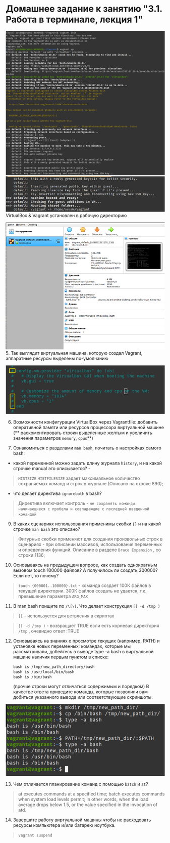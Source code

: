 # Домашнее задание к занятию "3.1. Работа в терминале, лекция 1"
![Скриншот выполненного задания](assets/Pasted%20image%2020211114164147.png)
![Скриншот выполненного задания](assets/Pasted%20image%2020211114164232.png)
VirtualBox & Vagrant установлен в рабочую директорию

![Скриншот выполненного задания](assets/Pasted%20image%2020211114164557.png)
5. Так выглядит виртуальная машина, которую создал  Vagrant,  аппаратные ресурсы выделены по-умолчанию

![Скриншот выполненного задания](assets/Pasted%20image%2020211114165950.png)

6. Возможности конфигурации VirtualBox через Vagrantfile: добавить оперативной памяти или ресурсов процессора виртуальной машине (** раскоментировать строки выделенные желтым и увеличить значения параметров `memory`, `cpus`**)

8.   Ознакомиться с разделами `man bash`, почитать о настройках самого bash:
- какой переменной можно задать длину журнала `history`, и на какой строчке manual это описывается?  - 
>`HISTSIZE` `HISTFILESIZE` задает максимальное количество сохраняемых команд и строк в журнале (Описано на строке 890);
- что делает директива `ignoreboth` в bash?  
> Директива включает контроль - `не сохранять команды: начинающиеся с пробела и совпадающие с последней введенной командой` 
9. В каких сценариях использования применимы скобки `{}` и на какой строчке `man bash` это описано? 
> Фигурные скобки применяют для создания произвольных строк в сценариях - при описании массивов, использования переменных и определения функций. Описание в разделе `Brace Expansion` , со строки 1136;

10.  Основываясь на предыдущем вопросе, как создать однократным вызовом touch 100000 файлов? А получилось ли создать 300000? Если нет, то почему?

>  `touch {000001..100000}.txt` - команда создает 100К файлов в текущей директории.  300К файлов создать не удается, т.к. превышение параметра `ARG_MAX`

11. В man bash поищите по `/\[\[`. Что делает конструкция `[[ -d /tmp )`
> `[[` - используется для ветвления в скриптах

> `[[ -d /tmp )` - возвращает TRUE если есть корневая директория `/tmp` , очевидно ответ :TRUE

12. Основываясь на знаниях о просмотре текущих (например, PATH) и установке новых переменных; командах, которые мы рассматривали, добейтесь в выводе type -a bash в виртуальной машине наличия первым пунктом в списке:
    
    ```
	bash is /tmp/new_path_directory/bash
    bash is /usr/local/bin/bash
    bash is /bin/bash
    ```
    (прочие строки могут отличаться содержимым и порядком) В качестве ответа приведите команды, которые позволили вам добиться указанного вывода или соответствующие скриншоты.

![Скриншот выполненного задания](assets/Pasted%20image%2020211125205746.png)
	
13. Чем отличается планирование команд с помощью `batch` и `at`?

>  at      executes commands at a specified time;
> batch   executes commands when system load levels permit; in other words, when the load  average drops below 1.5, or the value specified in the invocation of atd.

14. Завершите работу виртуальной машины чтобы не расходовать ресурсы компьютера и/или батарею ноутбука.

> `vagrant suspend`
	





